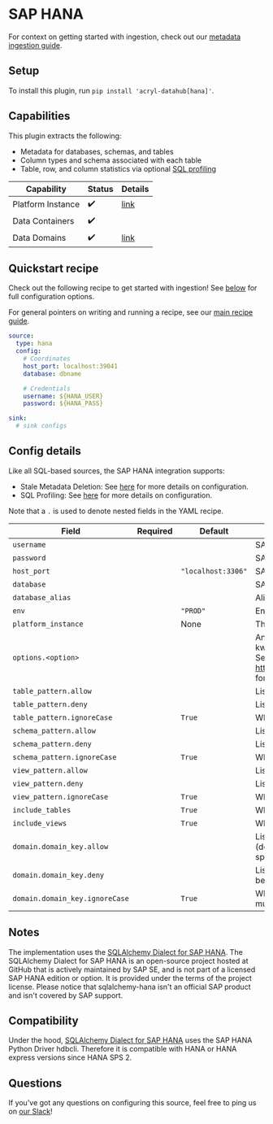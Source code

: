 # SAP HANA

For context on getting started with ingestion, check out our [metadata ingestion guide](../../../metadata-ingestion/README.md).

## Setup

To install this plugin, run `pip install 'acryl-datahub[hana]'`.

## Capabilities

This plugin extracts the following:

- Metadata for databases, schemas, and tables
- Column types and schema associated with each table
- Table, row, and column statistics via optional [SQL profiling](./sql_profiles.md)

| Capability        | Status | Details                                  | 
|-------------------|--------|------------------------------------------|
| Platform Instance | ✔️     | [link](../../docs/platform-instances.md) |
| Data Containers   | ✔️     |                                          |
| Data Domains      | ✔️     | [link](../../docs/domains.md)            |


## Quickstart recipe

Check out the following recipe to get started with ingestion! See [below](#config-details) for full configuration options.

For general pointers on writing and running a recipe, see our [main recipe guide](../../../metadata-ingestion/README.md#recipes).

```yml
source:
  type: hana
  config:
    # Coordinates
    host_port: localhost:39041
    database: dbname

    # Credentials
    username: ${HANA_USER}
    password: ${HANA_PASS}

sink:
  # sink configs
```

## Config details

Like all SQL-based sources, the SAP HANA integration supports:
- Stale Metadata Deletion: See [here](./stateful_ingestion.md) for more details on configuration.
- SQL Profiling: See [here](./sql_profiles.md) for more details on configuration.

Note that a `.` is used to denote nested fields in the YAML recipe.

| Field                          | Required | Default            | Description                                                                                                                                                                             |
|--------------------------------|----------|--------------------|-----------------------------------------------------------------------------------------------------------------------------------------------------------------------------------------|
| `username`                     |          |                    | SAP HANA username.                                                                                                                                                                         |
| `password`                     |          |                    | SAP HANA password.                                                                                                                                                                         |
| `host_port`                    |          | `"localhost:3306"` | SAP HANA host URL.                                                                                                                                                                         |
| `database`                     |          |                    | SAP HANA database.                                                                                                                                                                         |
| `database_alias`               |          |                    | Alias to apply to database when ingesting.                                                                                                                                              |
| `env`                          |          | `"PROD"`           | Environment to use in namespace when constructing URNs.                                                                                                                                 |
| `platform_instance`            |          | None               | The Platform instance to use while constructing URNs.                                                                                                                                   |
| `options.<option>`             |          |                    | Any options specified here will be passed to SQLAlchemy's `create_engine` as kwargs.<br />See https://docs.sqlalchemy.org/en/14/core/engines.html#sqlalchemy.create_engine for details. |
| `table_pattern.allow`          |          |                    | List of regex patterns for tables to include in ingestion.                                                                                                                              |
| `table_pattern.deny`           |          |                    | List of regex patterns for tables to exclude from ingestion.                                                                                                                            |
| `table_pattern.ignoreCase`     |          | `True`             | Whether to ignore case sensitivity during pattern matching.                                                                                                                             |
| `schema_pattern.allow`         |          |                    | List of regex patterns for schemas to include in ingestion.                                                                                                                             |
| `schema_pattern.deny`          |          |                    | List of regex patterns for schemas to exclude from ingestion.                                                                                                                           |
| `schema_pattern.ignoreCase`    |          | `True`             | Whether to ignore case sensitivity during pattern matching.                                                                                                                             |
| `view_pattern.allow`           |          |                    | List of regex patterns for views to include in ingestion.                                                                                                                               |
| `view_pattern.deny`            |          |                    | List of regex patterns for views to exclude from ingestion.                                                                                                                             |
| `view_pattern.ignoreCase`      |          | `True`             | Whether to ignore case sensitivity during pattern matching.                                                                                                                             |
| `include_tables`               |          | `True`             | Whether tables should be ingested.                                                                                                                                                      |
| `include_views`                |          | `True`             | Whether views should be ingested.                                                                                                                                                       |
| `domain.domain_key.allow`      |          |                    | List of regex patterns for tables/schemas to set domain_key domain key (domain_key can be any string like `sales`. There can be multiple domain key specified.                          |
| `domain.domain_key.deny`       |          |                    | List of regex patterns for tables/schemas to not assign domain_key. There can be multiple domain key specified.                                                                         |
| `domain.domain_key.ignoreCase` |          | `True`             | Whether to ignore case sensitivity during pattern matching.There can be multiple domain key specified.                                                                                  |

## Notes
The implementation uses the [SQLAlchemy Dialect for SAP HANA](https://github.com/SAP/sqlalchemy-hana). The SQLAlchemy Dialect for SAP HANA is an open-source project hosted at GitHub that is actively maintained by SAP SE, and is not part of a licensed SAP HANA edition or option. It is provided under the terms of the project license.  Please notice that sqlalchemy-hana isn't an official SAP product and isn't covered by SAP support.

## Compatibility

Under the hood, [SQLAlchemy Dialect for SAP HANA](https://github.com/SAP/sqlalchemy-hana) uses the SAP HANA Python Driver hdbcli. Therefore it is compatible with HANA or HANA express versions since HANA SPS 2.

## Questions

If you've got any questions on configuring this source, feel free to ping us on [our Slack](https://slack.datahubproject.io/)!
